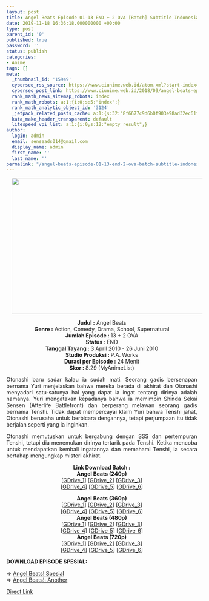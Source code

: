 ```yaml
---
layout: post
title: Angel Beats Episode 01-13 END + 2 OVA [Batch] Subtitle Indonesia
date: 2019-11-18 16:36:18.000000000 +00:00
type: post
parent_id: '0'
published: true
password: ''
status: publish
categories:
- Anime
tags: []
meta:
  _thumbnail_id: '15949'
  cyberseo_rss_source: https://www.ciunime.web.id/atom.xml?start-index=3451&max-results=150
  cyberseo_post_link: https://www.ciunime.web.id/2018/09/angel-beats-episode-01-13-end-2-ova.html
  rank_math_news_sitemap_robots: index
  rank_math_robots: a:1:{i:0;s:5:"index";}
  rank_math_analytic_object_id: '3124'
  _jetpack_related_posts_cache: a:1:{s:32:"8f6677c9d6b0f903e98ad32ec61f8deb";a:2:{s:7:"expires";i:1654624853;s:7:"payload";a:0:{}}}
  kata_make_header_transparent: default
  litespeed_vpi_list: a:1:{i:0;s:12:"empty result";}
author:
  login: admin
  email: senseads014@gmail.com
  display_name: admin
  first_name: ''
  last_name: ''
permalink: "/angel-beats-episode-01-13-end-2-ova-batch-subtitle-indonesia/"
---
```

<div class="separator" style="clear: both; text-align: center;"><a href="https://2.bp.blogspot.com/-BnN8WnZfWis/XAd95QbkhbI/AAAAAAAADWI/bdcoOHcRVBcvB-K-28__O9Uh1GNCn2ZGwCLcBGAs/s1600/Angel%2BBeats%2B-%2BCiunime.png" imageanchor="1" style="margin-left: 1em; margin-right: 1em;"><img border="0" data-original-height="720" data-original-width="1280" height="360" src="{{ site.baseurl }}/assets/2019/11/Angel%2BBeats%2B-%2BCiunime.png" width="640" /></a></div>
<p>
<div style="text-align: center;"><b>Judul :</b> Angel Beats</div>
<div style="text-align: center;"><b><b>Genre :</b></b> Action, Comedy, Drama, School, Supernatural</div>
<div style="text-align: center;"><b>Jumlah Episode : </b>13 + 2 OVA<br /><b>Status :&nbsp;</b>END<br /><b>Tanggal Tayang : </b><b></b>3 April 2010 - 26 Juni 2010<br /><b>Studio Produksi : </b><b></b>P.A. Works<br /><b>Durasi per Episode :&nbsp;</b>24 Menit</div>
<div style="text-align: center;"><b>Skor :&nbsp;</b>8.29 (MyAnimeList)</div>
<p>
<div style="text-align: justify;">Otonashi baru sadar kalau ia sudah mati. Seorang gadis bersenapan bernama Yuri menjelaskan bahwa mereka berada di akhirat dan Otonashi menyadari satu-satunya hal yang dapat ia ingat tentang dirinya adalah namanya. Yuri mengatakan kepadanya bahwa ia memimpin Shinda Sekai Sensen (Afterlife Battlefront) dan berperang melawan seorang gadis bernama Tenshi. Tidak dapat mempercayai klaim Yuri bahwa Tenshi jahat, Otonashi berusaha untuk berbicara dengannya, tetapi perjumpaan itu tidak berjalan seperti yang ia inginkan.</p>
<p>Otonashi memutuskan untuk bergabung dengan SSS dan pertempuran Tenshi, tetapi dia menemukan dirinya tertarik pada Tenshi. Ketika mencoba untuk mendapatkan kembali ingatannya dan memahami Tenshi, ia secara bertahap mengungkap misteri akhirat.</p></div>
<div style="text-align: justify;"></div>
<div style="text-align: justify;"></div>
<div style="text-align: center;"><b>Link Download Batch :</b></div>
<div style="text-align: center;">
<div style="text-align: center;"><b>Angel Beats (240p)</b></div>
<div style="text-align: center;">[<a href="https://drive.google.com/uc?export=download&amp;id=1b6IYeOR762QXGhtrlz4zppbt7Y-0OKLB" target="_blank" rel="noopener">GDrive_1</a>] [<a href="https://drive.google.com/uc?export=download&amp;id=1CTacIjuXqP85ug3YH4dDphNzuhM7IOUt" target="_blank" rel="noopener">GDrive_2</a>] [<a href="https://drive.google.com/uc?export=download&amp;id=1IngMMYc09y9vlnBOFNIgb7gPv0NailrU" target="_blank" rel="noopener">GDrive_3</a>]<br />[<a href="https://drive.google.com/uc?export=download&amp;id=10SL_k6gAp0uHACiAhPG5HJiVSwSm98JF" target="_blank" rel="noopener">GDrive_4</a>] [<a href="https://drive.google.com/uc?export=download&amp;id=1CApBrN6FQjK26Dj74nU9FKsQg8KWSnNK" target="_blank" rel="noopener">GDrive_5</a>] [<a href="https://drive.google.com/uc?export=download&amp;id=1IP_s6zwEBPBLhxQtQqHofp-SAEZnxX0K" target="_blank" rel="noopener">GDrive_6</a>]</div>
<p></div>
<div style="text-align: center;"><b>Angel Beats (360p)</b></div>
<div style="text-align: center;">[<a href="https://drive.google.com/uc?export=download&amp;id=1mMXOi8rVjlEhAQITnvdCRNrQDgT_s5J8" target="_blank" rel="noopener">GDrive_1</a>] [<a href="https://drive.google.com/uc?id=1Fjx55QE5VdyU0F8syR0b7ZRHLXjfN2Lo" target="_blank" rel="noopener">GDrive_2</a>] [<a href="https://drive.google.com/uc?export=download&amp;id=1Tpe8r_LWJTenmXuykOrrKvniCaoCep1n" target="_blank" rel="noopener">GDrive_3</a>]<br />[<a href="https://drive.google.com/uc?export=download&amp;id=1MIjj_ikP8ma4zTc8iTkGsYrbnlvn6sMx" target="_blank" rel="noopener">GDrive_4</a>] [<a href="https://drive.google.com/uc?export=download&amp;id=1MefJfGdw1eZiBczSlbFiD_FpLFiiqoOT" target="_blank" rel="noopener">GDrive_5</a>] [<a href="https://drive.google.com/uc?export=download&amp;id=1qGriMZg46vq76vQVCezQk9wV04jNTgPt" target="_blank" rel="noopener">GDrive_6</a>]</div>
<div style="text-align: center;"></div>
<div style="text-align: center;"><b>Angel Beats (480p)</b><br />[<a href="https://docs.google.com/uc?id=1XsXR9fKEMOrZrMZUBh7EdXdeY81j9x0S" target="_blank" rel="noopener">GDrive_1</a>] [<a href="https://drive.google.com/uc?id=1O4UjQWKHKxTF0bhaOycHncqmvwaVc7-W" target="_blank" rel="noopener">GDrive_2</a>] [<a href="https://drive.google.com/uc?export=download&amp;id=11uZxd3ne5YtXznxw36p3l6PlRyc7h8sy" target="_blank" rel="noopener">GDrive_3</a>]<br />[<a href="https://drive.google.com/uc?export=download&amp;id=1R0dkM-1WwZy5x1fa0QHaiU9pYFhtVJbU" target="_blank" rel="noopener">GDrive_4</a>] [<a href="https://drive.google.com/uc?export=download&amp;id=1wFm6Sg3gn92lywsJ9vDnebbiOSHW0iT5" target="_blank" rel="noopener">GDrive_5</a>] [<a href="https://drive.google.com/uc?export=download&amp;id=1G3mvSFwkzprGp_bZbAZTuaqQFSx25uBW" target="_blank" rel="noopener">GDrive_6</a>]</div>
<div style="text-align: center;"><b>Angel Beats (720p)</b><br />[<a href="https://drive.google.com/uc?export=download&amp;id=18rBOuZNUn4x2PqUuA9Nbjzb_STifVdTK" target="_blank" rel="noopener">GDrive_1</a>] [<a href="https://drive.google.com/uc?id=1noFy9k2I3YwSgN9Fy8azVhtwLbgorm7g" target="_blank" rel="noopener">GDrive_2</a>] [<a href="https://drive.google.com/uc?export=download&amp;id=0B6DAkZ9A8gu9bmhfcGwxYXd3ekE" target="_blank" rel="noopener">GDrive_3</a>]<br />[<a href="https://drive.google.com/uc?export=download&amp;id=1NtZZu5TEqGJ5m_Xp_Z4ESZLTo1FIPeAw" target="_blank" rel="noopener">GDrive_4</a>] [<a href="https://drive.google.com/uc?export=download&amp;id=1Z_YMqB1FeC-dYL55zqqwkuCqVzz5nDHy" target="_blank" rel="noopener">GDrive_5</a>] [<a href="https://drive.google.com/uc?export=download&amp;id=1hrBACCmZDPt6nKHSxbmDItyLogE0pdXM" target="_blank" rel="noopener">GDrive_6</a>]
<div style="text-align: left;">
<p><b>DOWNLOAD EPISODE SPESIAL:</b></p>
<p>=&gt;&nbsp;<a href="https://www.ciunime.web.id/2019/07/angel-beats-episode-01-02-end-batch.html" target="_blank" rel="noopener">Angel Beats! Spesial</a><br />=&gt;&nbsp;<a href="https://www.ciunime.web.id/2019/07/angel-beats-another-epilogue-spesial.html" target="_blank" rel="noopener">Angel Beats!: Another</a></p>
</div>
</div>
<link rel="stylesheet" href="https://cdnjs.cloudflare.com/ajax/libs/font-awesome/4.7.0/css/font-awesome.min.css" />
<div class="divbtn"> <a href="https://handymansurrender.com/fihup8buzv?key=94550f7ce39444073321dde3b8782f97" class="btn"><i class="fa fa-download"></i> Direct Link</a> </div>
